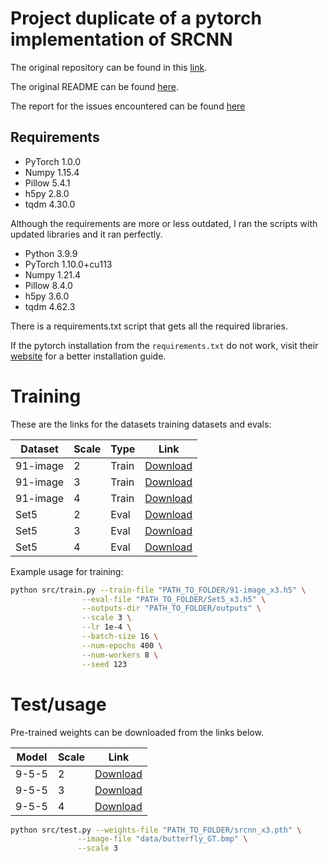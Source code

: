 # Project duplicate of a pytorch implementation of SRCNN

The original repository can be found in this [link](https://github.com/yjn870/SRCNN-pytorch).

The original README can be found [here](./ORIGINAL_README.md).

The report for the issues encountered can be found [here](./REPORT.md)

## Requirements

- PyTorch 1.0.0
- Numpy 1.15.4
- Pillow 5.4.1
- h5py 2.8.0
- tqdm 4.30.0

Although the requirements are more or less outdated, I ran the scripts with updated libraries and it ran perfectly.

- Python 3.9.9
- PyTorch 1.10.0+cu113
- Numpy 1.21.4
- Pillow 8.4.0
- h5py 3.6.0
- tqdm 4.62.3

There is a requirements.txt script that gets all the required libraries.

If the pytorch installation from the `requirements.txt` do not work, visit their [website](https://pytorch.org/get-started/locally/) for a better installation guide.

# Training

These are the links for the datasets training datasets and evals:

| Dataset | Scale | Type | Link |
|---------|-------|------|------|
| 91-image | 2 | Train | [Download](https://www.dropbox.com/s/2hsah93sxgegsry/91-image_x2.h5?dl=0) |
| 91-image | 3 | Train | [Download](https://www.dropbox.com/s/curldmdf11iqakd/91-image_x3.h5?dl=0) |
| 91-image | 4 | Train | [Download](https://www.dropbox.com/s/22afykv4amfxeio/91-image_x4.h5?dl=0) |
| Set5 | 2 | Eval | [Download](https://www.dropbox.com/s/r8qs6tp395hgh8g/Set5_x2.h5?dl=0) |
| Set5 | 3 | Eval | [Download](https://www.dropbox.com/s/58ywjac4te3kbqq/Set5_x3.h5?dl=0) |
| Set5 | 4 | Eval | [Download](https://www.dropbox.com/s/0rz86yn3nnrodlb/Set5_x4.h5?dl=0) |

Example usage for training:

```bash
python src/train.py --train-file "PATH_TO_FOLDER/91-image_x3.h5" \
                --eval-file "PATH_TO_FOLDER/Set5_x3.h5" \
                --outputs-dir "PATH_TO_FOLDER/outputs" \
                --scale 3 \
                --lr 1e-4 \
                --batch-size 16 \
                --num-epochs 400 \
                --num-workers 8 \
                --seed 123                
```

# Test/usage

Pre-trained weights can be downloaded from the links below.

| Model | Scale | Link |
|-------|-------|------|
| 9-5-5 | 2 | [Download](https://www.dropbox.com/s/rxluu1y8ptjm4rn/srcnn_x2.pth?dl=0) |
| 9-5-5 | 3 | [Download](https://www.dropbox.com/s/zn4fdobm2kw0c58/srcnn_x3.pth?dl=0) |
| 9-5-5 | 4 | [Download](https://www.dropbox.com/s/pd5b2ketm0oamhj/srcnn_x4.pth?dl=0) |

```bash
python src/test.py --weights-file "PATH_TO_FOLDER/srcnn_x3.pth" \
               --image-file "data/butterfly_GT.bmp" \
               --scale 3
```
